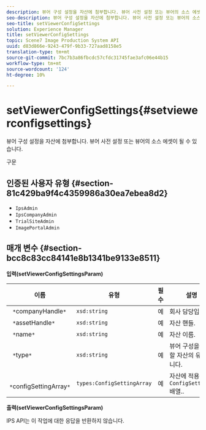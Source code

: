 ```yaml
---
description: 뷰어 구성 설정을 자산에 첨부합니다. 뷰어 사전 설정 또는 뷰어의 소스 에셋이 될 수 있습니다.
seo-description: 뷰어 구성 설정을 자산에 첨부합니다. 뷰어 사전 설정 또는 뷰어의 소스 에셋이 될 수 있습니다.
seo-title: setViewerConfigSettings
solution: Experience Manager
title: setViewerConfigSettings
topic: Scene7 Image Production System API
uuid: d83d866e-9243-479f-9b33-727aad8158e5
translation-type: tm+mt
source-git-commit: 7bc7b3a86fbcdc57cfdc31745fae3afc06e44b15
workflow-type: tm+mt
source-wordcount: '124'
ht-degree: 10%

---
```



# setViewerConfigSettings{#setviewerconfigsettings}

뷰어 구성 설정을 자산에 첨부합니다. 뷰어 사전 설정 또는 뷰어의 소스 에셋이 될 수 있습니다.

구문

## 인증된 사용자 유형 {#section-81c429ba9f4c4359986a30ea7ebea8d2}

* `IpsAdmin`
* `IpsCompanyAdmin`
* `TrialSiteAdmin`
* `ImagePortalAdmin`

## 매개 변수 {#section-bcc8c83cc84141e8b1341be9133e8511}

**입력(setViewerConfigSettingsParam)**

| 이름 | 유형 | 필수 | 설명 |
|---|---|---|---|
| ` *`companyHandle`*` | `xsd:string` | 예 | 회사 담당입니다. |
| ` *`assetHandle`*` | `xsd:string` | 예 | 자산 핸들. |
| ` *`name`*` | `xsd:string` | 예 | 자산 이름. |
| ` *`type`*` | `xsd:string` | 예 | 뷰어 구성을 적용할 자산의 유형입니다. |
| ` *`configSettingArray`*` | `types:ConfigSettingArray` | 예 | 자산에 적용된 `ConfigSettings` 배열.. |

**출력(setViewerConfigSettingsParam)**

IPS API는 이 작업에 대한 응답을 반환하지 않습니다.
